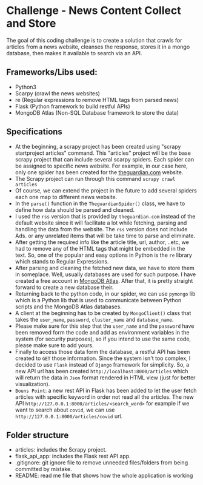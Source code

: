 # Challenge - News Content Collect and Store

The goal of this coding challenge is to create a solution that crawls for articles from a news website, cleanses the response, stores it in a mongo database, then makes it available to search via an API.

## Frameworks/Libs used:
- Python3
- Scarpy (crawl the news websites)
- re (Regular expressions to remove HTML tags from parsed news)
- Flask (Python framework to build restful APIs)
- MongoDB Atlas (Non-SQL Database framework to store the data)


## Specifications
- At the beginning, a scrapy project has been created using "scrapy startproject articles" command. This "articles" project will be the base scrapy project that can include several scarpy spiders. Each spider can be assigned to specific news website. For example, in our case here, only one spider has been created for the [theguardian.com](http://theguardian.com) website.
- The Scrapy project can run through this command `scrapy crawl articles`
- Of course, we can extend the project in the future to add several spiders each one map to different news website.
- In the `parse()` function in the `TheguardianSpider()` class, we have to define how data should be parsed and cleaned.
- I used the `rss` version that is provided by `theguardian.com` instead of the default website since it will facilitate a lot while fetching, parsing and handling the data from the website. The `rss` version does not include Ads. or any unrelated items that will be take time to parse and eliminate. 
- After getting the required info like the article title, url, author, ..etc, we had to remove any of the HTML tags that might be embedded in the text. So, one of the popular and easy options in Python is the `re` library which stands to Regular Expressions. 
- After parsing and cleaning the fetched new data, we have to store them in someplace. Well, usually databases are used for such purpose. I have created a free account in [MongoDB Atlas](https://www.mongodb.com/cloud/atlas). After that, it is pretty straight forward to create a new database their.
- Returning back to the python code, in our spider, we can use `pymongo` lib which is a Python lib that is used to communicate between Python scripts and the MongoDB Atlas databases. 
- A client at the beginning has to be created by `MongoClient()` class that takes the `user_name`, `password`,  `cluster_name` and `database_name`.
- Please make sure for this step that the `user_name` and the `password` have been removed form the code and add as environment variables in the system (for security purposes), so if you intend to use the same code, please make sure to add yours.
- Finally to access those data form the database, a restful API has been created to `GET` those information. Since the  system isn't too complex, I decided to use `Flask` instead of `Django` framework for simplicity. So, a new API url has been created `http://localhost:8000/articles` which will return the data in `Json` format rendered in HTML view (just for better visualization).
- `Bouns Point`: a new rest API in Flask has been added to let the user fetch articles with specific keyword in order not read all the articles. The new API `http://127.0.0.1:8000/articles/<search_word>` for example if we want to search about `covid`, we can use `http://127.0.0.1:8000/articles/covid` url.

## Folder structure
- articles: includes the Scrapy project.
- flask_api_app: includes the Flask rest API app.
- .gitignore: git ignore file to remove unneeded files/folders from being committed by mistake.
- README: read me file that shows how the whole application is working 